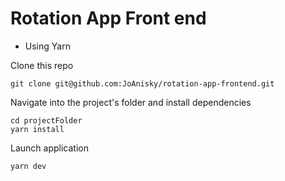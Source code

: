 # Rotation App Front end

- Using Yarn

Clone this repo

```shell
git clone git@github.com:JoAnisky/rotation-app-frontend.git
```

Navigate into the project's folder and install dependencies

```shell
cd projectFolder
yarn install
```

Launch application

```shell
yarn dev
```
